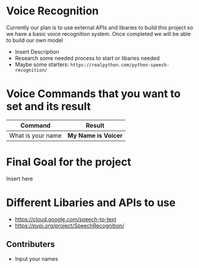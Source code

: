 # Voice Recognition
Currently our plan is to use external APIs and libaries to build this project so we have a basic voice recognition system. Once completed we will be able to build our own model 

- Insert Description
- Research some needed process to start or libaries needed
- Maybe some starters: `https://realpython.com/python-speech-recognition/`

# Voice Commands that you want to set and its result

|Command|Result|
|-|-|
|What is your name|**My Name is Voicer**|
# Final Goal for the project
Insert here
# Different Libaries and APIs to use
- https://cloud.google.com/speech-to-text
- https://pypi.org/project/SpeechRecognition/


## Contributers

- Input your names


